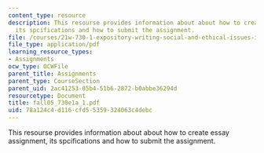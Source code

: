 ```yaml
---
content_type: resource
description: This resourse provides information about about how to create essay assignment,
  its spcifications and how to submit the assignment.
file: /courses/21w-730-1-expository-writing-social-and-ethical-issues-in-print-photography-and-film-fall-2005/78a124c4d116cfd55359324063c4debc_fall05_730e1a_1.pdf
file_type: application/pdf
learning_resource_types:
- Assignments
ocw_type: OCWFile
parent_title: Assignments
parent_type: CourseSection
parent_uid: 2ac41253-05b4-51b6-2872-b0abbe36294d
resourcetype: Document
title: fall05_730e1a_1.pdf
uid: 78a124c4-d116-cfd5-5359-324063c4debc
---
```

This resourse provides information about about how to create essay assignment, its spcifications and how to submit the assignment.

